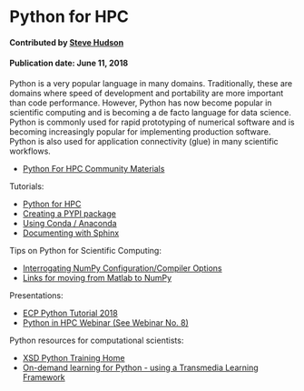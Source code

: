# Python for HPC

#### Contributed by [Steve Hudson](https://github.com/shuds13)

#### Publication date: June 11, 2018

Python is a very popular language in many domains. Traditionally, these are domains where speed of development and portability are more important than code performance. However, Python has now become popular in scientific computing and is becoming a de facto language for data science. Python is commonly used for rapid prototyping of numerical software and is becoming increasingly popular for implementing production software. Python is also used for application connectivity (glue) in many scientific workflows.

 - [Python For HPC Community Materials](https://betterscientificsoftware.github.io/python-for-hpc/)
 
Tutorials:
 - [Python for HPC](https://betterscientificsoftware.github.io/python-for-hpc/tutorials/python.whatis.md)
 - [Creating a PYPI package](https://betterscientificsoftware.github.io/python-for-hpc/tutorials/python.pypi-packaging.md)
 - [Using Conda / Anaconda](https://betterscientificsoftware.github.io/python-for-hpc/tutorials/python.conda.md)
 - [Documenting with Sphinx](https://betterscientificsoftware.github.io/python-for-hpc/tutorials/python.doc-sphinx.md)

Tips on Python for Scientific Computing:
 - [Interrogating NumPy Configuration/Compiler Options](https://betterscientificsoftware.github.io/python-for-hpc/tutorials/interrogating_numpy.md)
 - [Links for moving from Matlab to NumPy](https://betterscientificsoftware.github.io/python-for-hpc/tutorials/matlab-numpy-conversion.md)

Presentations:
 - [ECP Python Tutorial 2018](https://github.com/wscullin/ecp_python_tutorial/blob/master/slides/ECP_Python_Tutorial_2018.pdf)
 - [Python in HPC Webinar (See Webinar No. 8)](https://ideas-productivity.org/events/hpc-best-practices-webinars/) 
 
Python resources for computational scientists:
 - [XSD Python Training Home](https://confluence.aps.anl.gov/display/XSDPT/XSD+Python+Training+Home)
 - [On-demand learning for Python - using a Transmedia Learning Framework](https://bssw.io/resources/transmedia-learning-frameworks-tlf)

<!---
Publish: yes
Categories: development
Topics: Programming languages and tools
Level: 2
Prerequisites: defaults
Aggregate: none
--->
